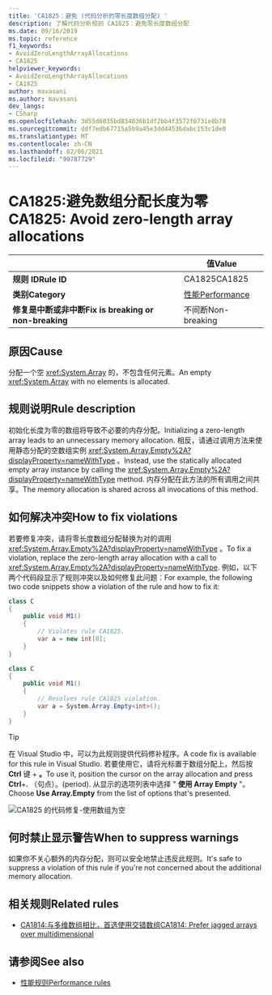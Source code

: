 ```yaml
---
title: 'CA1825：避免 (代码分析的零长度数组分配) '
description: 了解代码分析规则 CA1825：避免零长度数组分配
ms.date: 09/16/2019
ms.topic: reference
f1_keywords:
- AvoidZeroLengthArrayAllocations
- CA1825
helpviewer_keywords:
- AvoidZeroLengthArrayAllocations
- CA1825
author: mavasani
ms.author: mavasani
dev_langs:
- CSharp
ms.openlocfilehash: 3d55d6035bd834036b1df2bb4f3572f0731e8b78
ms.sourcegitcommit: ddf7edb67715a5b9a45e3dd44536dabc153c1de0
ms.translationtype: MT
ms.contentlocale: zh-CN
ms.lasthandoff: 02/06/2021
ms.locfileid: "99787729"
---
```

# <a name="ca1825-avoid-zero-length-array-allocations"></a><span data-ttu-id="1acfb-103">CA1825:避免数组分配长度为零</span><span class="sxs-lookup"><span data-stu-id="1acfb-103">CA1825: Avoid zero-length array allocations</span></span>

| | <span data-ttu-id="1acfb-104">值</span><span class="sxs-lookup"><span data-stu-id="1acfb-104">Value</span></span> |
|-|-|
| <span data-ttu-id="1acfb-105">**规则 ID**</span><span class="sxs-lookup"><span data-stu-id="1acfb-105">**Rule ID**</span></span> |<span data-ttu-id="1acfb-106">CA1825</span><span class="sxs-lookup"><span data-stu-id="1acfb-106">CA1825</span></span>|
| <span data-ttu-id="1acfb-107">**类别**</span><span class="sxs-lookup"><span data-stu-id="1acfb-107">**Category**</span></span> |[<span data-ttu-id="1acfb-108">性能</span><span class="sxs-lookup"><span data-stu-id="1acfb-108">Performance</span></span>](performance-warnings.md)|
| <span data-ttu-id="1acfb-109">**修复是中断或非中断**</span><span class="sxs-lookup"><span data-stu-id="1acfb-109">**Fix is breaking or non-breaking**</span></span> |<span data-ttu-id="1acfb-110">不间断</span><span class="sxs-lookup"><span data-stu-id="1acfb-110">Non-breaking</span></span>|

## <a name="cause"></a><span data-ttu-id="1acfb-111">原因</span><span class="sxs-lookup"><span data-stu-id="1acfb-111">Cause</span></span>

<span data-ttu-id="1acfb-112">分配一个空 <xref:System.Array> 的，不包含任何元素。</span><span class="sxs-lookup"><span data-stu-id="1acfb-112">An empty <xref:System.Array> with no elements is allocated.</span></span>

## <a name="rule-description"></a><span data-ttu-id="1acfb-113">规则说明</span><span class="sxs-lookup"><span data-stu-id="1acfb-113">Rule description</span></span>

<span data-ttu-id="1acfb-114">初始化长度为零的数组将导致不必要的内存分配。</span><span class="sxs-lookup"><span data-stu-id="1acfb-114">Initializing a zero-length array leads to an unnecessary memory allocation.</span></span> <span data-ttu-id="1acfb-115">相反，请通过调用方法来使用静态分配的空数组实例 <xref:System.Array.Empty%2A?displayProperty=nameWithType> 。</span><span class="sxs-lookup"><span data-stu-id="1acfb-115">Instead, use the statically allocated empty array instance by calling the <xref:System.Array.Empty%2A?displayProperty=nameWithType> method.</span></span> <span data-ttu-id="1acfb-116">内存分配在此方法的所有调用之间共享。</span><span class="sxs-lookup"><span data-stu-id="1acfb-116">The memory allocation is shared across all invocations of this method.</span></span>

## <a name="how-to-fix-violations"></a><span data-ttu-id="1acfb-117">如何解决冲突</span><span class="sxs-lookup"><span data-stu-id="1acfb-117">How to fix violations</span></span>

<span data-ttu-id="1acfb-118">若要修复冲突，请将零长度数组分配替换为对的调用 <xref:System.Array.Empty%2A?displayProperty=nameWithType> 。</span><span class="sxs-lookup"><span data-stu-id="1acfb-118">To fix a violation, replace the zero-length array allocation with a call to <xref:System.Array.Empty%2A?displayProperty=nameWithType>.</span></span> <span data-ttu-id="1acfb-119">例如，以下两个代码段显示了规则冲突以及如何修复此问题：</span><span class="sxs-lookup"><span data-stu-id="1acfb-119">For example, the following two code snippets show a violation of the rule and how to fix it:</span></span>

```csharp
class C
{
    public void M1()
    {
        // Violates rule CA1825.
        var a = new int[0];
    }
}
```

```csharp
class C
{
    public void M1()
    {
        // Resolves rule CA1825 violation.
        var a = System.Array.Empty<int>();
    }
}
```

> [!TIP]
> <span data-ttu-id="1acfb-120">在 Visual Studio 中，可以为此规则提供代码修补程序。</span><span class="sxs-lookup"><span data-stu-id="1acfb-120">A code fix is available for this rule in Visual Studio.</span></span> <span data-ttu-id="1acfb-121">若要使用它，请将光标置于数组分配上，然后按 **Ctrl** 键 + **。**</span><span class="sxs-lookup"><span data-stu-id="1acfb-121">To use it, position the cursor on the array allocation and press **Ctrl**+**.**</span></span> <span data-ttu-id="1acfb-122">（句点）。</span><span class="sxs-lookup"><span data-stu-id="1acfb-122">(period).</span></span> <span data-ttu-id="1acfb-123">从显示的选项列表中选择 " **使用 Array Empty** "。</span><span class="sxs-lookup"><span data-stu-id="1acfb-123">Choose **Use Array.Empty** from the list of options that's presented.</span></span>
>
> ![CA1825 的代码修复-使用数组为空](media/ca1825-codefix.png)

## <a name="when-to-suppress-warnings"></a><span data-ttu-id="1acfb-125">何时禁止显示警告</span><span class="sxs-lookup"><span data-stu-id="1acfb-125">When to suppress warnings</span></span>

<span data-ttu-id="1acfb-126">如果你不关心额外的内存分配，则可以安全地禁止违反此规则。</span><span class="sxs-lookup"><span data-stu-id="1acfb-126">It's safe to suppress a violation of this rule if you're not concerned about the additional memory allocation.</span></span>

## <a name="related-rules"></a><span data-ttu-id="1acfb-127">相关规则</span><span class="sxs-lookup"><span data-stu-id="1acfb-127">Related rules</span></span>

- [<span data-ttu-id="1acfb-128">CA1814:与多维数组相比，首选使用交错数组</span><span class="sxs-lookup"><span data-stu-id="1acfb-128">CA1814: Prefer jagged arrays over multidimensional</span></span>](ca1814.md)

## <a name="see-also"></a><span data-ttu-id="1acfb-129">请参阅</span><span class="sxs-lookup"><span data-stu-id="1acfb-129">See also</span></span>

- [<span data-ttu-id="1acfb-130">性能规则</span><span class="sxs-lookup"><span data-stu-id="1acfb-130">Performance rules</span></span>](performance-warnings.md)
